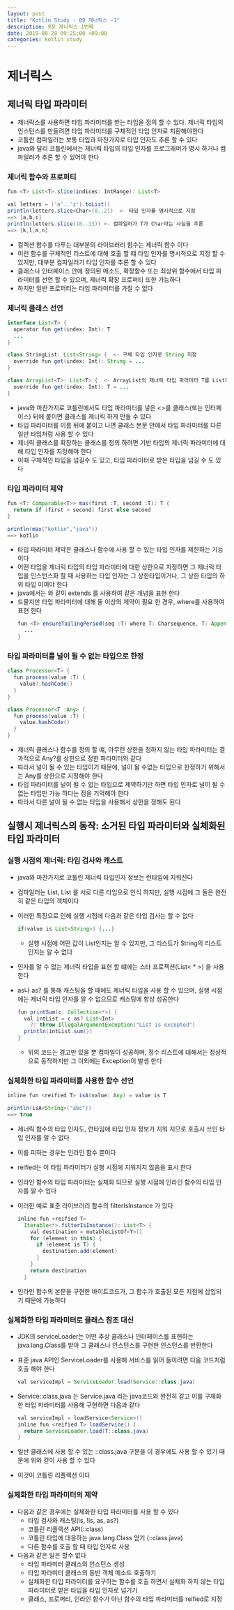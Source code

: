 ```yaml
---
layout: post
title: "Kotlin Study - 09 제너릭스 -1"
description: 9장 제너릭스 1번째
date: 2019-08-28 09:25:00 +09:00
categories: kotlin study
---
```


# 제너릭스

## 제너릭 타입 파라미터
* 제너릭스를 사용하면 타입 파라미터를 받는 타입을 정의 할 수 있다. 제너릭 타입의 인스턴스를 만들려면 타입 파라미터를 구체적인 타입 인자로 치환해야한다
* 코틀린 컴파일러는 보통 타입과 마찬가지로 타입 인자도 추론 할 수 있다
* java와 달리 코틀린에서는 제너릭 타입의 타입 인자를 프로그래머가 명시 하거나 컴파일러가 추론 할 수 있어야 한다

### 제너릭 함수와 프로퍼티
```java
fun <T> List<T>.slice(indices: IntRange): List<T>

val letters = ('a'..'z').toList()
println(letters.slice<Char>(0..2))  <- 타입 인자를 명시적으로 지정
==> [a,b,c]
println(letters.slice(10..13)) <- 컴파일러가 T가 Char라는 사실을 추론
==> [k,l,m,n]
```

* 컬렉션 함수를 다루는 대부분의 라이브러리 함수는 제너릭 함수 이다
* 이런 함수를 구체적인 리스트에 대해 호출 할 떄 타입 인자를 명시적으로 지정 할 수 있지만, 대부분 컴파일러가 타입 인자를 추론 할 수 있다
* 클래스나 인터페이스 안에 정의된 메소드, 확장함수 또는 최상위 함수에서 타입 파라미터를 선언 할 수 있으며, 제너릭 확장 프로퍼티 또한 가능하다
* 하지만 일반 프로퍼티는 타입 파라미터를 가질 수 없다

### 제너릭 클래스 선언
```java
interface List<T> {
  operator fun get(index: Int): T
  ...
}

class StringList: List<String> {  <- 구체 타입 인자로 String 지정
  override fun get(index: Int): String = ...
}

class ArrayList<T>: List<T> {  <- ArrayList의 제너릭 타입 파라미터 T를 List의 타입 인자로 넘김
  override fun get(index: Int): T = ...
}
```

* java와 마찬가지로 코틀린에서도 타입 파라미터를 넣은 <>를 클래스(또는 인터페이스) 뒤에 붙이면 클래스를 제너릭 하게 만들 수 있다
* 타입 파라미터를 이름 뒤에 붙이고 나면 클래스 본문 안에서 타입 파라미터를 다른 일반 타입처럼 사용 할 수 있다
* 제너릭 클래스를 확장하는 클래스를 정의 하려면 기반 타입의 제너릭 파라미터에 대해 타입 인자를 지정해야 한다
* 이때 구체적인 타입을 넘길수 도 있고, 타입 파라미터로 받은 타입을 넘길 수 도 있다

### 타입 파라미터 제약
```java
fun <T: Comparable<T>> mas(first :T, second :T): T {
  return if (first > second) first else second
}

println(max("kotlin","java"))
==> kotlin
```

* 타입 파라미터 제약은 클래스나 함수에 사용 할 수 있는 타입 인자를 제한하는 기능이다
* 어떤 타입을 제너릭 타입의 타입 파라미터에 대한 상한으로 지정하면 그 제너릭 타입을 인스턴스화 할 때 사용하는 타입 인자는 그 상한타입이거나,
그 상한 타입의 하위 타입 이여야 한다
* java에서는 <T extends Number> 와 같이 extends 를 사용하여 같은 개념을 표현 한다
* 드물지만 타입 파라미터에 대해 둘 이상의 제약이 필요 한 경우, where를 사용하여 표현 한다
  ```java
  fun <T> ensureTailingPeriod(seq :T) where T: Charsequence, T: Appendable {
    ...
  }
  ```
  
### 타입 파라미터를 널이 될 수 없는 타입으로 한정
```java
class Processor<T> {
  fun process(value :T) {
    value?.hashCode()
  }
}

class Processor<T :Any> {
  fun process(value :T) {
    value.hashCode()
  }
}
```

* 제너릭 클래스나 함수를 정의 할 떄, 아무런 상한을 정하지 않는 타입 파라미터는 결과적으로 Any?를 상한으로 정한 파라미터와 같다
* 따라서 널이 될 수 있는 타입이기 때문에, 널이 될 수없는 타입으로 한정하기 위해서는 Any를 상한으로 지정해야 한다
* 타입 파라미터를 널이 될 수 없는 타입으로 제약하기만 하면 타입 인자로 널이 될 수 없는 타입만 가능 하다는 점을 기억해야 한다
* 따라서 다른 널이 될 수 없는 타입을 사용해서 상한을 정해도 된다

## 실행시 제너릭스의 동작: 소거된 타입 파라미터와 실체화된 타입 파라미터

### 실행 시점의 제너릭: 타입 검사와 캐스트
* java와 마찬가지로 코틀린 제너릭 타입인자 정보는 런타임에 지워진다
* 컴파일러는 List<String>, List<Int> 를 서로 다른 타입으로 인식 하지만, 실행 시점에 그 둘은 완전히 같은 타입의 객체이다
* 이러한 특징으로 인해 실행 시점에 다음과 같은 타입 검사는 할 수 없다
  
  ```java
  if(value is List<String>) {...}
  ```
  - 실행 시점에 어떤 값이 List인지는 알 수 있지만, 그 리스트가 String의 리스트인지는 알 수 없다
* 인자를 알 수 없는 제너릭 타입을 표현 할 떄에는 스타 프로젝션(List< * >) 을 사용한다
* as나 as? 를 통해 캐스팅을 할 때에도 제너릭 타입을 사용 할 수 있으며, 실행 시점에는 제너릭 타입 인자를 알 수 없으므로 캐스팅에 항상 성공한다

  ```java
  fun printSum(c: Collection<*>) {
    val intList = c as? List<Int>
      ?: throw IllegalArgumentException("List is excepted")
    println(intList.sum())
  }
  ```
  
  - 위의 코드는 경고만 있을 뿐 컴파일이 성공하며, 정수 리스트에 대해서는 정상적으로 동작하지만 그 이외에는 Exception이 발생 한다

### 실체화한 타입 파라미터를 사용한 함수 선언

```java
inline fun <reified T> isA(value: Any) = value is T

println(isA<String>("abc"))
==> true
```

* 제너릭 함수의 타입 인자도, 런타임에 타입 인자 정보가 지워 지므로 호출시 쓰인 타입 인자를 알 수 없다
* 이를 피하는 경우는 인라인 함수 뿐이다
* reified는 이 타입 파라미터가 실행 시점에 지워지지 않음을 표시 한다
* 인라인 함수의 타입 파라미터는 실체화 되므로 실행 시점에 인라인 함수의 타입 인자를 알 수 있다
* 이러한 예로 표준 라이브러리 함수의 filterIsInstance 가 있다
  
  ```java
  inline fun <reified T>
    Iterable<*>.filterIsInstance(): List<T> {
      val destination = mutableListOf<T>()
      for (element in this) {
        if (element is T) {
          destination.add(element)
        }
      }
      return destination
    }
  ```
  
* 인라인 함수의 본문을 구현한 바이트코드가, 그 함수가 호출된 모든 지점에 삽입되기 때문에 가능하다

### 실체화한 타입 파라미터로 클래스 참조 대신

* JDK의 serviceLoader는 어떤 추상 클래스나 인터페이스를 표현하는 java.lang.Class를 받아 그 클래스나 인스턴스를 구현한 인스턴스를 반환한다
* 표준 java API인 ServiceLoader를 사용해 서비스를 읽어 들이려면 다음 코드처럼 호출 해야 한다
  
  ```java
  val serviceImpl = ServiceLoader.load(Service::class.java)
  ```
  
* Service::class.java 는 Service.java 라는 java코드와 완전히 같고 이를 구체화한 타입 파라미터를 사용해 구현하면 다음과 같다

  ```java
  val serviceImpl = loadService<Service>()
  inline fun <reified T> loadService() {
    return ServiceLoader.load(T::class.java)
  }
  ```
  
* 일반 클래스에 사용 할 수 있는 ::class.java 구문을 이 경우에도 사용 할 수 있기 때문에 위와 같이 사용 할 수 있다
* 이것이 코틀린 리플렉션 이다

### 실체화한 타입 파라미터의 제약
* 다음과 같은 경우에는 실체화한 타입 파라미터를 사용 할 수 있다
  - 타입 검사와 캐스팅(is, !is, as, as?)
  - 코틀린 리플렉션 API(::class)
  - 코틀린 타입에 대응하는 java.lang.Class 얻기 (::class.java)
  - 다른 함수를 호출 할 때 타입 인자로 사용
* 다음과 같은 일은 할수 없다
  - 타입 파라미터 클래스의 인스턴스 생성
  - 타입 파라미터 클래스의 동반 객체 메소드 호출하기
  - 실체화한 타입 파라미터를 요구하는 함수를 호출 하면서 실체화 하지 않는 타입 파라미터로 받은 타입을 타입 인자로 넘기기
  - 클래스, 프로퍼티, 인라인 함수가 아닌 함수의 타입 파라미터를 reified로 지정 
  
    

